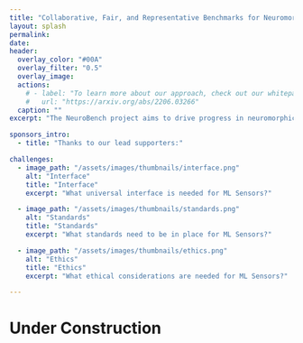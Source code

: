 ```yaml
---
title: "Collaborative, Fair, and Representative Benchmarks for Neuromorphic Computing"
layout: splash
permalink: 
date:
header:
  overlay_color: "#00A"
  overlay_filter: "0.5"
  overlay_image:
  actions:
    # - label: "To learn more about our approach, check out our whitepaper on arXiv"
    #   url: "https://arxiv.org/abs/2206.03266"
  caption: ""
excerpt: "The NeuroBench project aims to drive progress in neuromorphic computing by defining benchmarks for neuromorphic algorithms and systems."

sponsors_intro: 
  - title: "Thanks to our lead supporters:"

challenges:
  - image_path: "/assets/images/thumbnails/interface.png"
    alt: "Interface"
    title: "Interface"
    excerpt: "What universal interface is needed for ML Sensors?"

  - image_path: "/assets/images/thumbnails/standards.png"
    alt: "Standards"
    title: "Standards"
    excerpt: "What standards need to be in place for ML Sensors?"

  - image_path: "/assets/images/thumbnails/ethics.png"
    alt: "Ethics"
    title: "Ethics"
    excerpt: "What ethical considerations are needed for ML Sensors?"

---
```


# Under Construction
